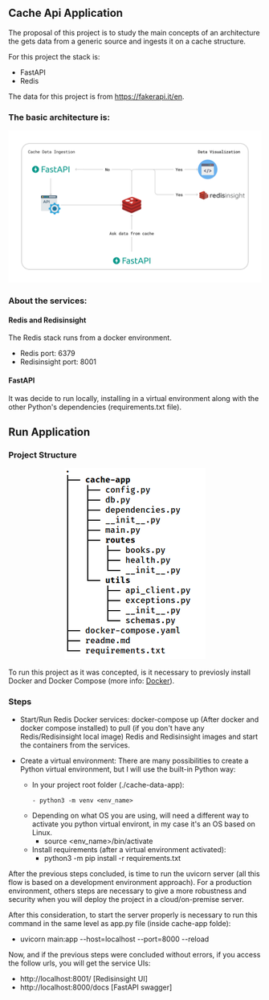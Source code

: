 ## Cache Api Application

The proposal of this project is to study the main concepts of an architecture the gets data from a generic source and ingests it on a cache structure.

For this project the stack is:
- FastAPI
- Redis

The data for this project is from https://fakerapi.it/en.

### The basic architecture is:

![Project architecture](https://github.com/bereoff/cache-api-application/blob/main/Cache-Api-App-Architecture.png)

### About the services:

#### Redis and Redisinsight 

The Redis stack runs from a docker environment.

- Redis port: 6379
- Redisinsight port: 8001

#### FastAPI

It was decide to run locally, installing in a virtual environment along with the other Python's dependencies (requirements.txt file).

## Run Application

### Project Structure

<p align="center">
  <img src="https://github.com/bereoff/cache-api-application/blob/main/project_directory_structure.png" />
</p>


To run this project as it was concepted, is it necessary to previosly install Docker and Docker Compose (more info: [Docker](https://docs.docker.com/engine/install/)).

### Steps
* Start/Run Redis Docker services: docker-compose up (After docker and docker compose installed) to pull (if you don't have any Redis/Redisinsight local image) Redis and Redisinsight images and start the containers from the services.
  
* Create a virtual environment: There are many possibilities to create a Python virtual environment, but I will use the built-in Python way:
  - In your project root folder (./cache-data-app):
    ```
    - python3 -m venv <env_name>
    ```
  - Depending on what OS you are using, will need a different way to activate you python virtual environt, in my case it's an OS  based on Linux.
    - source <env_name>/bin/activate
  - Install requirements (after a virtual environment activated):
    - python3 -m pip install -r requirements.txt

After the previous steps concluded, is time to run the uvicorn server (all this flow is based on a development environment approach). For a production environment, others steps are necessary to give a more robustness and security when you will deploy the project in a cloud/on-premise server.

After this consideration, to start the server properly is necessary to run this command in the same level as app.py file (inside cache-app folde):
- uvicorn main:app --host=localhost --port=8000 --reload

Now, and if the previous steps were concluded without errors, if you access the follow urls, you will get the service UIs:
- http://localhost:8001/ [Redisinsight UI]
- http://localhost:8000/docs [FastAPI swagger]













